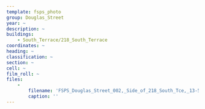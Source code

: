 ```yaml
---
template: fsps_photo
group: Douglas_Street
year: ~
description: ~
buildings:
    - South_Terrace/218_South_Terrace
coordinates: ~
heading: ~
classification: ~
section: ~
cell: ~
film_roll: ~
files:
    -
        filename: 'FSPS_Douglas_Street_002,_Side_of_218_South_Tce,_13-5-B.png'
        caption: ''
---
```

